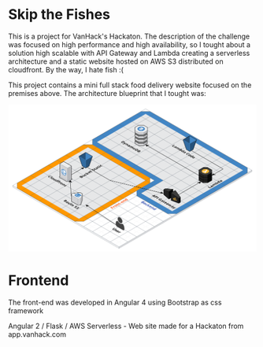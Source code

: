 # Skip the Fishes

This is a project for VanHack's Hackaton. The description of the challenge was focused on high performance and high availability, so I tought about a solution high scalable with API Gateway and Lambda creating a serverless architecture and a static website hosted on AWS S3 distributed on cloudfront. By the way, I hate fish :(

This project contains a mini full stack food delivery website focused on the premises above. The architecture blueprint that I tought was:

![AWS Infrastructure](infrastructure/infra.png)

# Frontend

The front-end was developed in Angular 4 using Bootstrap as css framework

Angular 2 / Flask / AWS Serverless - Web site made for a Hackaton from app.vanhack.com

